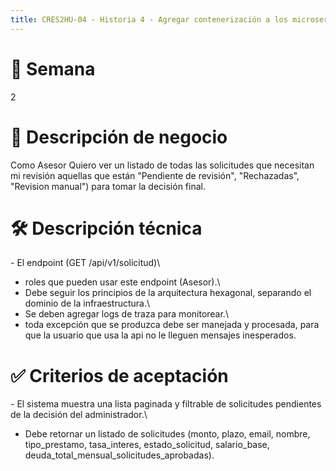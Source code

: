 ```yaml
---
title: CRES2HU-04 - Historia 4 - Agregar contenerización a los microservicios
---
```


# 📂 Semana

2

# 🎯 Descripción de negocio

Como Asesor Quiero ver un listado de todas las solicitudes que necesitan mi revisión  aquellas que están "Pendiente de revisión", "Rechazadas", "Revision manual") para tomar la decisión final.	

# 🛠️ Descripción técnica

\- El endpoint (GET /api/v1/solicitud)\
- roles que pueden usar este endpoint (Asesor).\
- Debe seguir los principios de la arquitectura hexagonal, separando el dominio de la infraestructura.\
- Se deben agregar logs de traza para monitorear.\
- toda excepción que se produzca debe ser manejada y procesada, para que la usuario que usa la api no le lleguen mensajes inesperados.

# ✅ Criterios de aceptación

\- El sistema muestra una lista paginada y filtrable de solicitudes pendientes de la decisión del administrador.\
- Debe retornar un listado de solicitudes (monto, plazo, email, nombre, tipo_prestamo, tasa_interes, estado_solicitud, salario_base, deuda_total_mensual_solicitudes_aprobadas).
